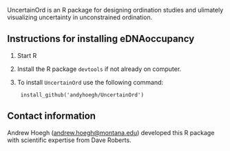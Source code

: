 UncertainOrd is an R package for designing ordination studies and ulimately visualizing uncertainty in unconstrained ordination.

## Instructions for installing eDNAoccupancy

1. Start R

2. Install the R package `devtools` if not already on computer.

3. To install `UncertainOrd` use the following command:

        install_github('andyhoegh/UncertainOrd')




## Contact information

Andrew Hoegh (andrew.hoegh@montana.edu) developed this R package with scientific expertise from Dave Roberts.
